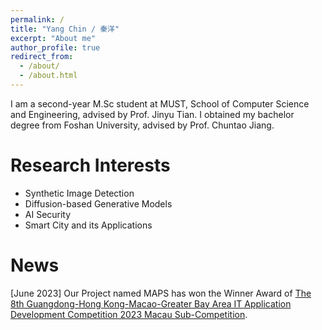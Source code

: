 ```yaml
---
permalink: /
title: "Yang Chin / 秦洋"
excerpt: "About me"
author_profile: true
redirect_from: 
  - /about/
  - /about.html
---
```


 I am a second-year M.Sc student at MUST, School of Computer Science and Engineering, advised by Prof. Jinyu Tian. I obtained my bachelor degree from Foshan University, advised by Prof. Chuntao Jiang.

Research Interests
======
- Synthetic Image Detection
- Diffusion-based Generative Models
- AI Security
- Smart City and its Applications

News
======
\[June 2023\] Our Project named MAPS has won the Winner Award of [The 8th Guangdong-Hong Kong-Macao-Greater Bay Area IT Application Development Competition 2023 Macau Sub-Competition](https://www.aidit.org/registration/732).
